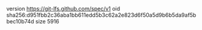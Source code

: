 version https://git-lfs.github.com/spec/v1
oid sha256:d951fbb2c36aba1bb611edd5b3c62a2e823d6f50a5d9b6b5da9af5bbec10b74d
size 5916
